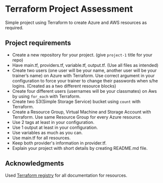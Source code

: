 # Terraform Project Assessment

Simple project using Terraform to create Azure and AWS resources as required. 

## Project requirements
- Create a new repository for your project. (give `project-1` title for your repo)
- Have main.tf, providers.tf, variable.tf, output.tf. (Use all files as intended)
- Create two users (one user will be your name, another user will be your trainer’s name) on Azure with Terraform. Use correct argument in your configuration to force your trainer to change their passwords when s/he logins. (Created as a two different resource blocks)
- Create four different users (usernames will be your classmates) on Aws by using `for_each` with Terraform.
- Create two S3(Simple Storage Service) bucket using `count` with Terraform.
- Create a Resource Group, Virtual Machine and Storage Account with Terraform. Use same Resource Group for every Azure resource.
- Use 2 tags at least in your configuration.
- Use 1 output at least in your configuration.
- Use variables as much as you can.
- Use main.tf for all resources.
- Keep both provider's information in provider.tf.
- Explain your project with short details by creating README.md file. 

## Acknowledgments
Used [Terraform registry](https://registry.terraform.io/) for all documentation for resources. 
